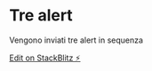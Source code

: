 # Tre alert

Vengono inviati tre alert in sequenza

[Edit on StackBlitz ⚡️](https://stackblitz.com/edit/js-sswtrealert)